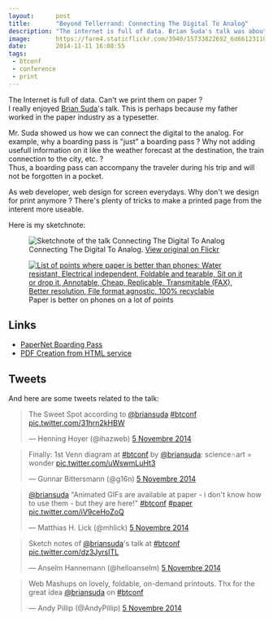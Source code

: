 ```yaml
---
layout:      post
title:       "Beyond Tellerrand: Connecting The Digital To Analog"
description: "The internet is full of data. Brian Suda's talk was about bringing them back to print."
image:       https://farm4.staticflickr.com/3940/15733822692_6d66123110_c.jpg
date:        2014-11-11 16:08:55
tags:
 - btconf
 - conference
 - print
---
```


The Internet is full of data. Can't we print them on paper ?  
I really enjoyed [Brian Suda](https://twitter.com/briansuda)'s talk. This is perhaps because my father worked in the paper industry as a typesetter. 

Mr. Suda showed us how we can connect the digital to the analog. For example, why a boarding pass is "just" a boarding pass ? Why not adding usefull information on it like the weather forecast at the destination, the train connection to the city, etc. ?  
Thus, a boarding pass can accompany the traveler during his trip and will not be forgotten in a pocket.

As web developer, web design for screen everydays. Why don't we design for print anymore ? There's plenty of tricks to make a printed page from the interent more useable.

Here is my sketchnote:

<figure>
  <img src="https://farm4.staticflickr.com/3941/15767005332_47893cf2f3_c.jpg" alt="Sketchnote of the talk Connecting The Digital To Analog">
  <figcaption>
    Connecting The Digital To Analog. <a href="https://www.flickr.com/photos/alienlebarge/15767005332">View original on Flickr</a>
  </figcaption>
</figure>

<figure>
  <a href="https://www.flickr.com/photos/alienlebarge/15708752446" title="Why paper is better for somethings comparaison table by Cédric Aellen, on Flickr"><img src="https://farm8.staticflickr.com/7476/15708752446_4d7a1a1b03_c.jpg" alt="List of points where paper is better than phones: Water resistant, Electrical independent, Foldable and tearable, Sit on it or drop it, Annotable, Cheap, Replicable, Transmitable (FAX), Better resolution, File format agnostic, 100% recyclable"></a>
  <figcaption>Paper is better on phones on a lot of points</figcaption>
</figure>

## Links

- [PaperNet Boarding Pass](http://optional.is/required/2010/05/25/papernet-boarding-pass/)
- [PDF Creation from HTML service](http://optional.is/required/2014/06/12/pdf-creation-from-html-service/)

## Tweets

And here are some tweets related to the talk:

<blockquote class="twitter-tweet" lang="fr"><p>The Sweet Spot according to <a href="https://twitter.com/briansuda">@briansuda</a> <a href="https://twitter.com/hashtag/btconf?src=hash">#btconf</a> <a href="http://t.co/31hrn2kHBW">pic.twitter.com/31hrn2kHBW</a></p>&mdash; Henning Hoyer (@ihazweb) <a href="https://twitter.com/ihazweb/status/529999133135081472">5 Novembre 2014</a></blockquote> <script async src="//platform.twitter.com/widgets.js" charset="utf-8"></script>

<blockquote class="twitter-tweet" lang="fr"><p>Finally: 1st Venn diagram at <a href="https://twitter.com/hashtag/btconf?src=hash">#btconf</a> by <a href="https://twitter.com/briansuda">@briansuda</a>: science∩art = wonder <a href="http://t.co/uWswmLuHt3">pic.twitter.com/uWswmLuHt3</a></p>&mdash; Gunnar Bittersmann (@g16n) <a href="https://twitter.com/g16n/status/530000887373381632">5 Novembre 2014</a></blockquote> <script async src="//platform.twitter.com/widgets.js" charset="utf-8"></script>

<blockquote class="twitter-tweet" lang="fr"><p><a href="https://twitter.com/briansuda">@briansuda</a> &quot;Animated GIFs are available at paper - i don&#39;t know how to use them - but they are here!&quot; <a href="https://twitter.com/hashtag/btconf?src=hash">#btconf</a> <a href="https://twitter.com/hashtag/paper?src=hash">#paper</a> <a href="http://t.co/iV9ceHoZoQ">pic.twitter.com/iV9ceHoZoQ</a></p>&mdash; Matthias H. Lick (@mhlick) <a href="https://twitter.com/mhlick/status/530004577731764224">5 Novembre 2014</a></blockquote> <script async src="//platform.twitter.com/widgets.js" charset="utf-8"></script>

<blockquote class="twitter-tweet" lang="fr"><p>Sketch notes of <a href="https://twitter.com/briansuda">@briansuda</a>&#39;s talk at <a href="https://twitter.com/hashtag/btconf?src=hash">#btconf</a> <a href="http://t.co/dz3JyrsITL">pic.twitter.com/dz3JyrsITL</a></p>&mdash; Anselm Hannemann (@helloanselm) <a href="https://twitter.com/helloanselm/status/530015945943949313">5 Novembre 2014</a></blockquote> <script async src="//platform.twitter.com/widgets.js" charset="utf-8"></script>

<blockquote class="twitter-tweet" lang="fr"><p>Web Mashups on lovely, foldable, on-demand printouts. Thx for the great idea <a href="https://twitter.com/briansuda">@briansuda</a> on <a href="https://twitter.com/hashtag/btconf?src=hash">#btconf</a></p>&mdash; Andy Pillip (@AndyPillip) <a href="https://twitter.com/AndyPillip/status/530015951656607744">5 Novembre 2014</a></blockquote> <script async src="//platform.twitter.com/widgets.js" charset="utf-8"></script>
